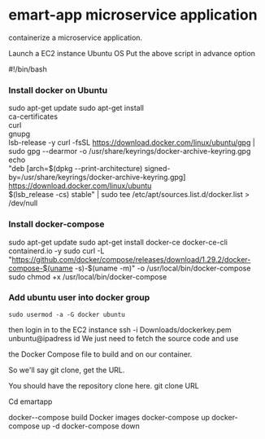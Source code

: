 # emart-app microservice application

containerize a microservice application.


Launch a EC2 instance 
Ubuntu OS
Put the above script in advance option 


#!/bin/bash

### Install docker on Ubuntu
sudo apt-get update
   sudo apt-get install \
    ca-certificates \
    curl \
    gnupg \
    lsb-release -y
   curl -fsSL https://download.docker.com/linux/ubuntu/gpg | sudo gpg --dearmor -o /usr/share/keyrings/docker-archive-keyring.gpg
   echo \
  "deb [arch=$(dpkg --print-architecture) signed-by=/usr/share/keyrings/docker-archive-keyring.gpg] https://download.docker.com/linux/ubuntu \
  $(lsb_release -cs) stable" | sudo tee /etc/apt/sources.list.d/docker.list > /dev/null

### Install docker-compose
   sudo apt-get update
   sudo apt-get install docker-ce docker-ce-cli containerd.io -y
   sudo curl -L "https://github.com/docker/compose/releases/download/1.29.2/docker-compose-$(uname -s)-$(uname -m)" -o /usr/local/bin/docker-compose
   sudo chmod +x /usr/local/bin/docker-compose

### Add ubuntu user into docker group
    sudo usermod -a -G docker ubuntu





then login in to the EC2 instance 
ssh -i Downloads/dockerkey.pem unbuntu@ipadress
id
We just need to fetch the source code and use

the Docker Compose file to build and on our container.

So we'll say git clone, get the URL.

You should have the repository clone here.
git clone  URL

Cd emartapp

docker--compose build
Docker images
docker-compose up 
docker-compose up -d
docker-compose down
